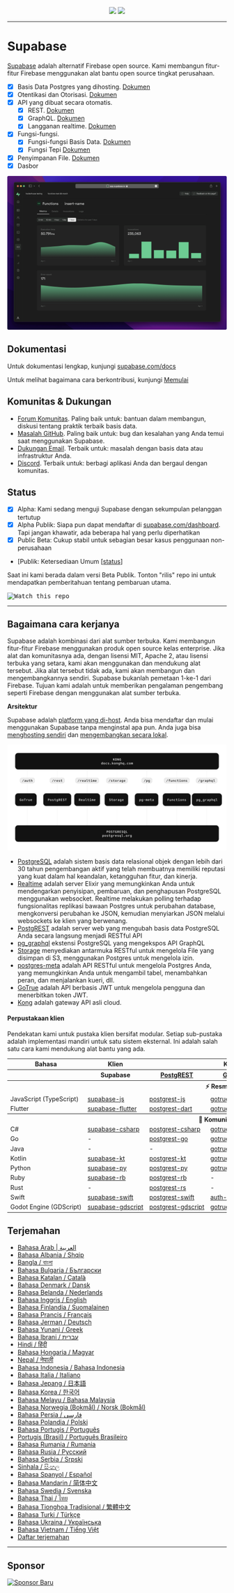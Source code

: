 <p align="center">
<img src="https://user-images.githubusercontent.com/8291514/213727234-cda046d6-28c6-491a-b284-b86c5cede25d.png#gh-light-mode-only">
<img src="https://user-images.githubusercontent.com/8291514/213727225-56186826-bee8-43b5-9b15-86e839d89393.png#gh-dark-mode-only">
</p>

---

# Supabase

[Supabase](https://supabase.com) adalah alternatif Firebase open source. Kami membangun fitur-fitur Firebase menggunakan alat bantu open source tingkat perusahaan.

- [x] Basis Data Postgres yang dihosting. [Dokumen](https://supabase.com/docs/guides/database)
- [x] Otentikasi dan Otorisasi. [Dokumen](https://supabase.com/docs/guides/auth)
- [x] API yang dibuat secara otomatis.
  - [x] REST. [Dokumen](https://supabase.com/docs/guides/api#rest-api-overview)
  - [x] GraphQL. [Dokumen](https://supabase.com/docs/guides/api#graphql-api-overview)
  - [x] Langganan realtime. [Dokumen](https://supabase.com/docs/guides/api#realtime-api-overview)
- [x] Fungsi-fungsi.
  - [x] Fungsi-fungsi Basis Data. [Dokumen](https://supabase.com/docs/guides/database/functions)
  - [x] Fungsi Tepi [Dokumen](https://supabase.com/docs/guides/functions)
- [x] Penyimpanan File. [Dokumen](https://supabase.com/docs/guides/storage)
- [x] Dasbor

![Dasbor Supabase](https://raw.githubusercontent.com/supabase/supabase/master/apps/www/public/images/github/supabase-dashboard.png)

## Dokumentasi

Untuk dokumentasi lengkap, kunjungi [supabase.com/docs](https://supabase.com/docs)

Untuk melihat bagaimana cara berkontribusi, kunjungi [Memulai](../DEVELOPERS.md)

## Komunitas &amp; Dukungan

- [Forum Komunitas](https://github.com/supabase/supabase/discussions). Paling baik untuk: bantuan dalam membangun, diskusi tentang praktik terbaik basis data.
- [Masalah GitHub](https://github.com/supabase/supabase/issues). Paling baik untuk: bug dan kesalahan yang Anda temui saat menggunakan Supabase.
- [Dukungan Email](https://supabase.com/docs/support#business-support). Terbaik untuk: masalah dengan basis data atau infrastruktur Anda.
- [Discord](https://discord.supabase.com). Terbaik untuk: berbagi aplikasi Anda dan bergaul dengan komunitas.

## Status

- [x] Alpha: Kami sedang menguji Supabase dengan sekumpulan pelanggan tertutup
- [x] Alpha Publik: Siapa pun dapat mendaftar di [supabase.com/dashboard](https://supabase.com/dashboard). Tapi jangan khawatir, ada beberapa hal yang perlu diperhatikan
- [x] Public Beta: Cukup stabil untuk sebagian besar kasus penggunaan non-perusahaan
- [Publik: Ketersediaan Umum [[status](https://supabase.com/docs/guides/getting-started/features#feature-status)]

Saat ini kami berada dalam versi Beta Publik. Tonton "rilis" repo ini untuk mendapatkan pemberitahuan tentang pembaruan utama.

<kbd><img src="https://raw.githubusercontent.com/supabase/supabase/d5f7f413ab356dc1a92075cb3cee4e40a957d5b1/web/static/watch-repo.gif" alt="Watch this repo"/></kbd>

---

## Bagaimana cara kerjanya

Supabase adalah kombinasi dari alat sumber terbuka. Kami membangun fitur-fitur Firebase menggunakan produk open source kelas enterprise. Jika alat dan komunitasnya ada, dengan lisensi MIT, Apache 2, atau lisensi terbuka yang setara, kami akan menggunakan dan mendukung alat tersebut. Jika alat tersebut tidak ada, kami akan membangun dan mengembangkannya sendiri. Supabase bukanlah pemetaan 1-ke-1 dari Firebase. Tujuan kami adalah untuk memberikan pengalaman pengembang seperti Firebase dengan menggunakan alat sumber terbuka.

**Arsitektur**

Supabase adalah [platform yang di-host](https://supabase.com/dashboard). Anda bisa mendaftar dan mulai menggunakan Supabase tanpa menginstal apa pun.
Anda juga bisa [menghosting sendiri](https://supabase.com/docs/guides/hosting/overview) dan [mengembangkan secara lokal](https://supabase.com/docs/guides/local-development).

![Arsitektur](https://github.com/supabase/supabase/blob/master/apps/docs/public/img/supabase-architecture.svg)

- [PostgreSQL](https://www.postgresql.org/) adalah sistem basis data relasional objek dengan lebih dari 30 tahun pengembangan aktif yang telah membuatnya memiliki reputasi yang kuat dalam hal keandalan, ketangguhan fitur, dan kinerja.
- [Realtime](https://github.com/supabase/realtime) adalah server Elixir yang memungkinkan Anda untuk mendengarkan penyisipan, pembaruan, dan penghapusan PostgreSQL menggunakan websocket. Realtime melakukan polling terhadap fungsionalitas replikasi bawaan Postgres untuk perubahan database, mengkonversi perubahan ke JSON, kemudian menyiarkan JSON melalui websockets ke klien yang berwenang.
- [PostgREST](http://postgrest.org/) adalah server web yang mengubah basis data PostgreSQL Anda secara langsung menjadi RESTful API
- [pg_graphql](http://github.com/supabase/pg_graphql/) ekstensi PostgreSQL yang mengekspos API GraphQL
- [Storage](https://github.com/supabase/storage-api) menyediakan antarmuka RESTful untuk mengelola File yang disimpan di S3, menggunakan Postgres untuk mengelola izin.
- [postgres-meta](https://github.com/supabase/postgres-meta) adalah API RESTful untuk mengelola Postgres Anda, yang memungkinkan Anda untuk mengambil tabel, menambahkan peran, dan menjalankan kueri, dll.
- [GoTrue](https://github.com/supabase/gotrue) adalah API berbasis JWT untuk mengelola pengguna dan menerbitkan token JWT.
- [Kong](https://github.com/Kong/kong) adalah gateway API asli cloud.

#### Perpustakaan klien

Pendekatan kami untuk pustaka klien bersifat modular. Setiap sub-pustaka adalah implementasi mandiri untuk satu sistem eksternal. Ini adalah salah satu cara kami mendukung alat bantu yang ada.

<table style="table-layout:fixed; white-space: nowrap;">
  <tr>
    <th>Bahasa</th>
    <th>Klien</th>
    <th colspan="5">Klien-Fitur (dibundel dalam klien Supabase)</th>
  </tr>
  
  <tr>
    <th></th>
    <th>Supabase</th>
    <th><a href="https://github.com/postgrest/postgrest" target="_blank" rel="noopener noreferrer">PostgREST</a></th>
    <th><a href="https://github.com/supabase/gotrue" target="_blank" rel="noopener noreferrer">GoTrue</a></th>
    <th><a href="https://github.com/supabase/realtime" target="_blank" rel="noopener noreferrer">Realtime</a></th>
    <th><a href="https://github.com/supabase/storage-api" target="_blank" rel="noopener noreferrer">Storage</a></th>
    <th>Functions</th>
  </tr>
  <!-- TEMPLATE FOR NEW ROW -->
  <!-- START ROW
  <tr>
    <td>lang</td>
    <td><a href="https://github.com/supabase-community/supabase-lang" target="_blank" rel="noopener noreferrer">supabase-lang</a></td>
    <td><a href="https://github.com/supabase-community/postgrest-lang" target="_blank" rel="noopener noreferrer">postgrest-lang</a></td>
    <td><a href="https://github.com/supabase-community/gotrue-lang" target="_blank" rel="noopener noreferrer">gotrue-lang</a></td>
    <td><a href="https://github.com/supabase-community/realtime-lang" target="_blank" rel="noopener noreferrer">realtime-lang</a></td>
    <td><a href="https://github.com/supabase-community/storage-lang" target="_blank" rel="noopener noreferrer">storage-lang</a></td>
  </tr>
  END ROW -->
  
  <th colspan="7">⚡️ Resmi ⚡️</th>
  
  <tr>
    <td>JavaScript (TypeScript)</td>
    <td><a href="https://github.com/supabase/supabase-js" target="_blank" rel="noopener noreferrer">supabase-js</a></td>
    <td><a href="https://github.com/supabase/postgrest-js" target="_blank" rel="noopener noreferrer">postgrest-js</a></td>
    <td><a href="https://github.com/supabase/gotrue-js" target="_blank" rel="noopener noreferrer">gotrue-js</a></td>
    <td><a href="https://github.com/supabase/realtime-js" target="_blank" rel="noopener noreferrer">realtime-js</a></td>
    <td><a href="https://github.com/supabase/storage-js" target="_blank" rel="noopener noreferrer">storage-js</a></td>
    <td><a href="https://github.com/supabase/functions-js" target="_blank" rel="noopener noreferrer">functions-js</a></td>
  </tr>
    <tr>
    <td>Flutter</td>
    <td><a href="https://github.com/supabase/supabase-flutter" target="_blank" rel="noopener noreferrer">supabase-flutter</a></td>
    <td><a href="https://github.com/supabase/postgrest-dart" target="_blank" rel="noopener noreferrer">postgrest-dart</a></td>
    <td><a href="https://github.com/supabase/gotrue-dart" target="_blank" rel="noopener noreferrer">gotrue-dart</a></td>
    <td><a href="https://github.com/supabase/realtime-dart" target="_blank" rel="noopener noreferrer">realtime-dart</a></td>
    <td><a href="https://github.com/supabase/storage-dart" target="_blank" rel="noopener noreferrer">storage-dart</a></td>
    <td><a href="https://github.com/supabase/functions-dart" target="_blank" rel="noopener noreferrer">functions-dart</a></td>
  </tr>
  
  <th colspan="7">💚 Komunitas 💚</th>
  
  <tr>
    <td>C#</td>
    <td><a href="https://github.com/supabase-community/supabase-csharp" target="_blank" rel="noopener noreferrer">supabase-csharp</a></td>
    <td><a href="https://github.com/supabase-community/postgrest-csharp" target="_blank" rel="noopener noreferrer">postgrest-csharp</a></td>
    <td><a href="https://github.com/supabase-community/gotrue-csharp" target="_blank" rel="noopener noreferrer">gotrue-csharp</a></td>
    <td><a href="https://github.com/supabase-community/realtime-csharp" target="_blank" rel="noopener noreferrer">realtime-csharp</a></td>
    <td><a href="https://github.com/supabase-community/storage-csharp" target="_blank" rel="noopener noreferrer">storage-csharp</a></td>
    <td><a href="https://github.com/supabase-community/functions-csharp" target="_blank" rel="noopener noreferrer">functions-csharp</a></td>
  </tr>
  <tr>
    <td>Go</td>
    <td>-</td>
    <td><a href="https://github.com/supabase-community/postgrest-go" target="_blank" rel="noopener noreferrer">postgrest-go</a></td>
    <td><a href="https://github.com/supabase-community/gotrue-go" target="_blank" rel="noopener noreferrer">gotrue-go</a></td>
    <td>-</td>
    <td><a href="https://github.com/supabase-community/storage-go" target="_blank" rel="noopener noreferrer">storage-go</a></td>
    <td><a href="https://github.com/supabase-community/functions-go" target="_blank" rel="noopener noreferrer">functions-go</a></td>
  </tr>
  <tr>
    <td>Java</td>
    <td>-</td>
    <td>-</td>
    <td><a href="https://github.com/supabase-community/gotrue-java" target="_blank" rel="noopener noreferrer">gotrue-java</a></td>
    <td>-</td>
    <td><a href="https://github.com/supabase-community/storage-java" target="_blank" rel="noopener noreferrer">storage-java</a></td>
    <td>-</td>
  </tr>
  <tr>
    <td>Kotlin</td>
    <td><a href="https://github.com/supabase-community/supabase-kt" target="_blank" rel="noopener noreferrer">supabase-kt</a></td>
    <td><a href="https://github.com/supabase-community/supabase-kt/tree/master/Postgrest" target="_blank" rel="noopener noreferrer">postgrest-kt</a></td>
    <td><a href="https://github.com/supabase-community/supabase-kt/tree/master/GoTrue" target="_blank" rel="noopener noreferrer">gotrue-kt</a></td>
    <td><a href="https://github.com/supabase-community/supabase-kt/tree/master/Realtime" target="_blank" rel="noopener noreferrer">realtime-kt</a></td>
    <td><a href="https://github.com/supabase-community/supabase-kt/tree/master/Storage" target="_blank" rel="noopener noreferrer">storage-kt</a></td>
    <td><a href="https://github.com/supabase-community/supabase-kt/tree/master/Functions" target="_blank" rel="noopener noreferrer">functions-kt</a></td>
  </tr>
  <tr>
    <td>Python</td>
    <td><a href="https://github.com/supabase/supabase-py" target="_blank" rel="noopener noreferrer">supabase-py</a></td>
    <td><a href="https://github.com/supabase/postgrest-py" target="_blank" rel="noopener noreferrer">postgrest-py</a></td>
    <td><a href="https://github.com/supabase/gotrue-py" target="_blank" rel="noopener noreferrer">gotrue-py</a></td>
    <td><a href="https://github.com/supabase/realtime-py" target="_blank" rel="noopener noreferrer">realtime-py</a></td>
    <td><a href="https://github.com/supabase/storage-py" target="_blank" rel="noopener noreferrer">storage-py</a></td>
    <td><a href="https://github.com/supabase/functions-py" target="_blank" rel="noopener noreferrer">functions-py</a></td>
  </tr>
  <tr>
    <td>Ruby</td>
    <td><a href="https://github.com/supabase-community/supabase-rb" target="_blank" rel="noopener noreferrer">supabase-rb</a></td>
    <td><a href="https://github.com/supabase-community/postgrest-rb" target="_blank" rel="noopener noreferrer">postgrest-rb</a></td>
    <td>-</td>
    <td>-</td>
    <td>-</td>
    <td>-</td>
  </tr>
  <tr>
    <td>Rust</td>
    <td>-</td>
    <td><a href="https://github.com/supabase-community/postgrest-rs" target="_blank" rel="noopener noreferrer">postgrest-rs</a></td>
    <td>-</td>
    <td>-</td>
    <td>-</td>
    <td>-</td>
  </tr>
  <tr>
    <td>Swift</td>
    <td><a href="https://github.com/supabase/supabase-swift" target="_blank" rel="noopener noreferrer">supabase-swift</a></td>
    <td><a href="https://github.com/supabase/supabase-swift/tree/main/Sources/PostgREST" target="_blank" rel="noopener noreferrer">postgrest-swift</a></td>
    <td><a href="https://github.com/supabase/supabase-swift/tree/main/Sources/Auth" target="_blank" rel="noopener noreferrer">auth-swift</a></td>
    <td><a href="https://github.com/supabase/supabase-swift/tree/main/Sources/Realtime" target="_blank" rel="noopener noreferrer">realtime-swift</a></td>
    <td><a href="https://github.com/supabase/supabase-swift/tree/main/Sources/Storage" target="_blank" rel="noopener noreferrer">storage-swift</a></td>
    <td><a href="https://github.com/supabase/supabase-swift/tree/main/Sources/Functions" target="_blank" rel="noopener noreferrer">functions-swift</a></td>
  </tr>
  <tr>
    <td>Godot Engine (GDScript)</td>
    <td><a href="https://github.com/supabase-community/godot-engine.supabase" target="_blank" rel="noopener noreferrer">supabase-gdscript</a></td>
    <td><a href="https://github.com/supabase-community/postgrest-gdscript" target="_blank" rel="noopener noreferrer">postgrest-gdscript</a></td>
    <td><a href="https://github.com/supabase-community/gotrue-gdscript" target="_blank" rel="noopener noreferrer">gotrue-gdscript</a></td>
    <td><a href="https://github.com/supabase-community/realtime-gdscript" target="_blank" rel="noopener noreferrer">realtime-gdscript</a></td>
    <td><a href="https://github.com/supabase-community/storage-gdscript" target="_blank" rel="noopener noreferrer">storage-gdscript</a></td>
    <td><a href="https://github.com/supabase-community/functions-gdscript" target="_blank" rel="noopener noreferrer">functions-gdscript</a></td>
  </tr>
  
</table>

<!--- Remove this list if you're translating to another language, it's hard to keep updated across multiple files-->
<!--- Keep only the link to the list of translation files-->

## Terjemahan

- [Bahasa Arab | العربية](/i18n/README.ar.md)
- [Bahasa Albania / Shqip](/i18n/README.sq.md)
- [Bangla / বাংলা](/i18n/README.bn.md)
- [Bahasa Bulgaria / Български](/i18n/README.bg.md)
- [Bahasa Katalan / Català](/i18n/README.ca.md)
- [Bahasa Denmark / Dansk](/i18n/README.da.md)
- [Bahasa Belanda / Nederlands](/i18n/README.nl.md)
- [Bahasa Inggris / English](https://github.com/supabase/supabase)
- [Bahasa Finlandia / Suomalainen](/i18n/README.fi.md)
- [Bahasa Prancis / Français](/i18n/README.fr.md)
- [Bahasa Jerman / Deutsch](/i18n/README.de.md)
- [Bahasa Yunani / Greek](/i18n/README.gr.md)
- [Bahasa Ibrani / עברית](/i18n/README.he.md)
- [Hindi / हिंदी](/i18n/README.hi.md)
- [Bahasa Hongaria / Magyar](/i18n/README.hu.md)
- [Nepal / नेपाली](/i18n/README.ne.md)
- [Bahasa Indonesia / Bahasa Indonesia](/i18n/README.id.md)
- [Bahasa Italia / Italiano](/i18n/README.it.md)
- [Bahasa Jepang / 日本語](/i18n/README.jp.md)
- [Bahasa Korea / 한국어](/i18n/README.ko.md)
- [Bahasa Melayu / Bahasa Malaysia](/i18n/README.ms.md)
- [Bahasa Norwegia (Bokmål) / Norsk (Bokmål)](/i18n/README.nb-no.md)
- [Bahasa Persia / فارسی](/i18n/README.fa.md)
- [Bahasa Polandia / Polski](/i18n/README.pl.md)
- [Bahasa Portugis / Português](/i18n/README.pt.md)
- [Portugis (Brasil) / Português Brasileiro](/i18n/README.pt-br.md)
- [Bahasa Rumania / Rumania](/i18n/README.ro.md)
- [Bahasa Rusia / Pусский](/i18n/README.ru.md)
- [Bahasa Serbia / Srpski](/i18n/README.sr.md)
- [Sinhala / සිංහල](/i18n/README.si.md)
- [Bahasa Spanyol / Español](/i18n/README.es.md)
- [Bahasa Mandarin / 简体中文](/i18n/README.zh-cn.md)
- [Bahasa Swedia / Svenska](/i18n/README.sv.md)
- [Bahasa Thai / ไทย](/i18n/README.th.md)
- [Bahasa Tionghoa Tradisional / 繁體中文](/i18n/README.zh-tw.md)
- [Bahasa Turki / Türkçe](/i18n/README.tr.md)
- [Bahasa Ukraina / Українська](/i18n/README.uk.md)
- [Bahasa Vietnam / Tiếng Việt](/i18n/README.vi-vn.md)
- [Daftar terjemahan](/i18n/languages.md) <!--- Keep only this -->

---

## Sponsor

[![Sponsor Baru](https://user-images.githubusercontent.com/10214025/90518111-e74bbb00-e198-11ea-8f88-c9e3c1aa4b5b.png)](https://github.com/sponsors/supabase)

